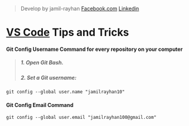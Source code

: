 
> Develop by jamil-rayhan
> [Facebook.com](https://www.facebook.com/jamil.rayhan100)
> [Linkedin](https://www.linkedin.com/in/jamilrayhan10/)

# [VS Code](https://code.visualstudio.com) Tips and Tricks

#### Git Config Username Command for every repository on your computer

> #####  1. Open Git Bash.
> #####  2. Set a Git username:
```
git config --global user.name "jamilrayhan10"

```
#### Git Config Email Command
```
git config --global user.email "jamilrayhan100@gmail.com"

```
